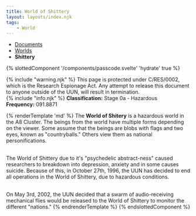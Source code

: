```yaml
---
title: World of Shittery
layout: layouts/index.njk
tags:
    - World
---
```

<nav class="text-sm breadcrumbs pb-5">
    <ul>
        <li><a href="/docs">Documents</a></li>
        <li><a href="/docs/world">Worlds</a></li>
        <li><b>Shittery</b></li>
    </ul>
</nav>

{% slottedComponent '/components/passcode.svelte' 'hydrate' true %}
<div class="grid gap-5 mb-10">
<div class="alert alert-error shadow-lg">
    <div>
        {% include "warning.njk" %}
        <span>
            This page is protected under C/RES/0002, which is the Research Espionage Act. Any attempt to release this document to anyone outside of the UUN, will result in termination.
        </span>
    </div>
</div>

<div class="alert shadow-lg">
    <div>
        {% include "info.njk" %}
        <span>
        <b>Classification:</b> <span class="text-red-800">Stage 0a - Hazardous</span><br>
        <b>Frequency:</b> <span class="censored">091.8871</span>
        </span>
    </div>
</div>
</div>

{% renderTemplate 'md' %}
The **World of Shitery** is a hazardous world in the <span class="censored">A8</span> Cluster. The beings from the world have multiple forms depending on the viewer. Some assume that the beings are blobs with flags and two eyes, known as "countryballs." Others view them as national personifications.<br><br>

The World of Shittery due to it's "psychedelic abstract-ness" caused researchers to breakdown into depression, anxiety and in some causes suicide. Because of this, in October 27th, 1996, the UUN has decided to end all operations in the World of Shittery, due to hazardous conditions.<br><br>

On May 3rd, 2002, the UUN decided that a swarm of audio-receiving mechanical flies would be released to the World of Shittery to monitor the different "nations."
{% endrenderTemplate %}
{% endslottedComponent %}